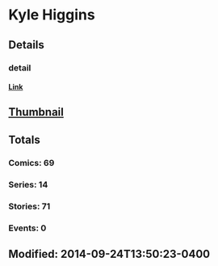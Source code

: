 # Kyle  Higgins 
## Details
### detail
#### [Link](http://marvel.com/comics/creators/10136/kyle_higgins?utm_campaign=apiRef&utm_source=225578a89fc76f3d20fbffda5d17a88d)
## [Thumbnail](http://i.annihil.us/u/prod/marvel/i/mg/f/30/4bad7b9c16df1.jpg)
## Totals
### Comics: 69
### Series: 14
### Stories: 71
### Events: 0
## Modified: 2014-09-24T13:50:23-0400